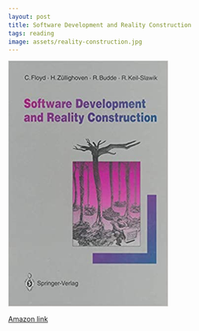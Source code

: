 ```yaml
---
layout: post
title: Software Development and Reality Construction
tags: reading
image: assets/reality-construction.jpg
---
```

![software-dev-reality](assets/reality-construction.jpg)

[Amazon link](https://www.amazon.com/gp/product/3642768199/ref=ppx_yo_dt_b_asin_image_o03_s00?ie=UTF8&psc=1)